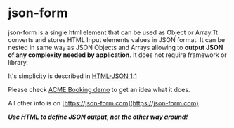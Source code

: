 # json-form

json-form is a single html element that can be used as Object or Array.Tt converts and stores HTML Input elements values in JSON format. It can be nested in same way as JSON Objects and Arrays allowing to **output JSON of any complexity needed by application**. It does not require framework or library.

It's simplicity is described in [HTML-JSON  1:1](https://json-form.com/docs/one-to-one.php)

Please check [ACME Booking demo](https://json-form.com/demos/demo-acme-booking.php) to get an idea what it does.

All other info is on [https://json-form.com](https://json-form.com) 

***Use HTML to define JSON output, not the other way around!***



